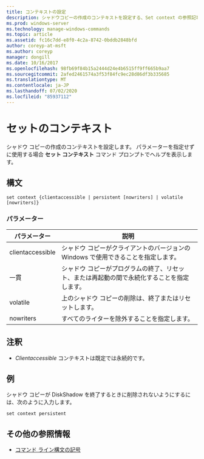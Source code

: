 ```yaml
---
title: コンテキストの設定
description: シャドウコピーの作成のコンテキストを設定する、Set context の参照記事。
ms.prod: windows-server
ms.technology: manage-windows-commands
ms.topic: article
ms.assetid: fc16c7dd-e8f0-4c2a-8742-0bddb2848bfd
author: coreyp-at-msft
ms.author: coreyp
manager: dongill
ms.date: 10/16/2017
ms.openlocfilehash: 98fb69f84b15a2444d24e4b6515ff9ff665b9aa7
ms.sourcegitcommit: 2afed2461574a3f53f84fc9ec28d86df3b335685
ms.translationtype: MT
ms.contentlocale: ja-JP
ms.lasthandoff: 07/02/2020
ms.locfileid: "85937112"
---
```

# <a name="set-contex"></a>セットのコンテキスト

シャドウ コピーの作成のコンテキストを設定します。 パラメーターを指定せずに使用する場合 **セット コンテキスト** コマンド プロンプトでヘルプを表示します。



## <a name="syntax"></a>構文

```
set context {clientaccessible | persistent [nowriters] | volatile [nowriters]}
```

### <a name="parameters"></a>パラメーター

|パラメーター|説明|
|---------|-----------|
|clientaccessible|シャドウ コピーがクライアントのバージョンの Windows で使用できることを指定します。|
|一貫|シャドウ コピーがプログラムの終了、リセット、または再起動の間で永続化することを指定します。|
|volatile|上のシャドウ コピーの削除は、終了またはリセットします。|
|nowriters|すべてのライターを除外することを指定します。|

## <a name="remarks"></a>注釈

-   *Clientaccessible* コンテキストは既定では永続的です。

## <a name="examples"></a>例

シャドウ コピーが DiskShadow を終了するときに削除されないようにするには、次のように入力します。
```
set context persistent
```

## <a name="additional-references"></a>その他の参照情報

- [コマンド ライン構文の記号](command-line-syntax-key.md)